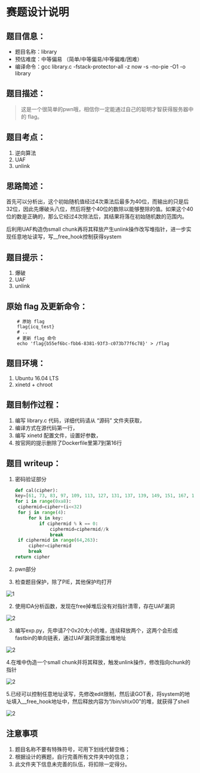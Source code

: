 # 赛题设计说明

## 题目信息：

* 题目名称：library
* 预估难度：中等偏易 （简单/中等偏易/中等偏难/困难）
* 编译命令：gcc library.c -fstack-protector-all -z now -s -no-pie -O1 -o library 

## 题目描述：

> 这是一个很简单的pwn哦，相信你一定能通过自己的聪明才智获得服务器中的 flag。

## 题目考点：

1. 逆向算法
2. UAF
3. unlink


## 思路简述：
首先可以分析出，这个初始随机值经过4次乘法后最多为40位，而输出的只是后32位，因此先爆破头八位，然后将整个40位的数除以能够整除的值。如果这个40位的数是正确的，那么它经过4次除法后，其结果将落在初始随机数的范围内。

后利用UAF构造伪small chunk再将其释放产生unlink操作改写堆指针，进一步实现任意地址读写，写__free_hook控制获得system


## 题目提示：
1. 爆破
2. UAF
3. unlink



## 原始 flag 及更新命令：

```shell
    # 原始 flag
    flag{icq_test}
    # ..
    # 更新 flag 命令
    echo 'flag{b55ef6bc-fbb6-8381-93f3-c073b77f6c78}' > /flag
```

## 题目环境：

1. Ubuntu 16.04 LTS
2. xinetd + chroot

## 题目制作过程：

1. 编写 library.c 代码，详细代码请从 “源码” 文件夹获取，
2. 编译方式在源代码第一行，
3. 编写 xinetd 配置文件，设置好参数，
4. 按官网的提示删除了Dockerfile里第7到第16行



## 题目 writeup：

1. 密码验证部分

   ```python
   def cal(cipher):
   key=[61, 73, 83, 97, 109, 113, 127, 131, 137, 139, 149, 151, 167, 179, 193, 199, 211, 223, 229]
   for i in range(0xa8):
   	ciphermid=cipher+(i<<32)
   	for j in range(4):
   		for k in key:
   			if ciphermid % k == 0:
   				ciphermid=ciphermid//k
   				break
   	if ciphermid in range(64,263):
   		cipher=ciphermid
   		break
   return cipher
   ```

   

2. pwn部分

1. 检查题目保护，除了PIE，其他保护均打开

  

![1](./img/1.png)



2. 使用IDA分析函数，发现在free掉堆后没有对指针清零，存在UAF漏洞



![2](./img/2.png)



3. 编写exp.py，先申请7个0x20大小的堆，连续释放两个，这两个会形成fastbin的单向链表，通过UAF漏洞泄露出堆地址



![2](./img/2.png)



4.在堆中伪造一个small chunk并将其释放，触发unlink操作，修改指向chunk的指针



![2](./img/2.png)



5.已经可以控制任意地址读写，先修改edit限制，然后读GOT表，将system的地址填入__free_hook地址中，然后释放内容为“/bin/sh\x00”的堆，就获得了shell



![2](./img/2.png)



## 注意事项

1. 题目名称不要有特殊符号，可用下划线代替空格；
2. 根据设计的赛题，自行完善所有文件夹中的信息；
3. 此文件夹下信息未完善的队伍，将扣除一定得分。